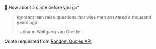 📣 How about a quote before you go?

> Ignorant men raise questions that wise men answered a thousand years ago.
>
> <p>- Johann Wolfgang von Goethe</p>

Quote requested from [Random Quotes API](https://github.com/lukePeavey/quotable)

